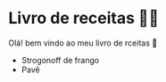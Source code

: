 # Livro de receitas :man_cook:

Olá! bem vindo ao meu livro de rceitas :wave:

- Strogonoff de frango
- Pavê